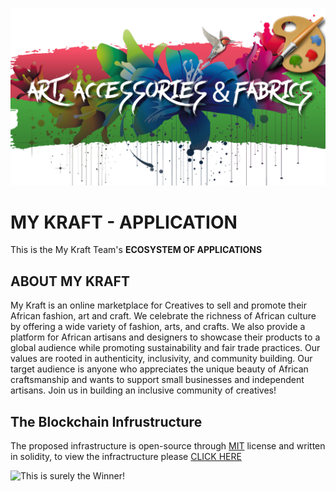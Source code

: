 ![This is surely the Winner!!!!](/images/Art-Page5.png "Best Storefront on the Planet")

# MY KRAFT - APPLICATION
This is the My Kraft Team's **ECOSYSTEM OF APPLICATIONS**

## ABOUT MY KRAFT
My Kraft is an online marketplace for Creatives to sell and promote their African fashion, art and craft. We celebrate the richness of African culture by offering a wide variety of fashion, arts, and crafts. We also provide a platform for African artisans and designers to showcase their products to a global audience while promoting sustainability and fair trade practices. Our values are rooted in authenticity, inclusivity, and community building. Our target audience is anyone who appreciates the unique beauty of African craftsmanship and wants to support small businesses and independent artisans. Join us in building an inclusive community of creatives!

## The Blockchain Infrustructure
The proposed infrastructure is open-source through [MIT](https://opensource.org/licenses/MIT) license and written in solidity, to view the infractructure please [CLICK HERE](https://github.com/rishav4101/eth-supplychain-dapp)

![This is surely the Winner!](/images/dapp.png "Best Storefront on the Planet")
